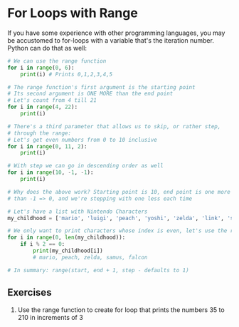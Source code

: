 # For Loops with Range

If you have some experience with other programming languages, you may be
accustomed to for-loops with a variable that's the iteration number. Python
can do that as well:

```python
# We can use the range function
for i in range(0, 6):
    print(i) # Prints 0,1,2,3,4,5

# The range function's first argument is the starting point
# Its second argument is ONE MORE than the end point
# Let's count from 4 till 21
for i in range(4, 22):
    print(i)

# There's a third parameter that allows us to skip, or rather step,
# through the range:
# Let's get even numbers from 0 to 10 inclusive
for i in range(0, 11, 2):
    print(i)

# With step we can go in descending order as well
for i in range(10, -1, -1):
    print(i)

# Why does the above work? Starting point is 10, end point is one more
# than -1 => 0, and we're stepping with one less each time

# Let's have a list with Nintendo Characters
my_childhood = ['mario', 'luigi', 'peach', 'yoshi', 'zelda', 'link', 'samus', 'kirby', 'falcon']

# We only want to print characters whose index is even, let's use the range function
for i in range(0, len(my_childhood)):
    if i % 2 == 0:
        print(my_childhood[i])
        # mario, peach, zelda, samus, falcon

# In summary: range(start, end + 1, step - defaults to 1)
```

## Exercises

1. Use the range function to create for loop that prints the numbers 35 to
    210 in increments of 3
